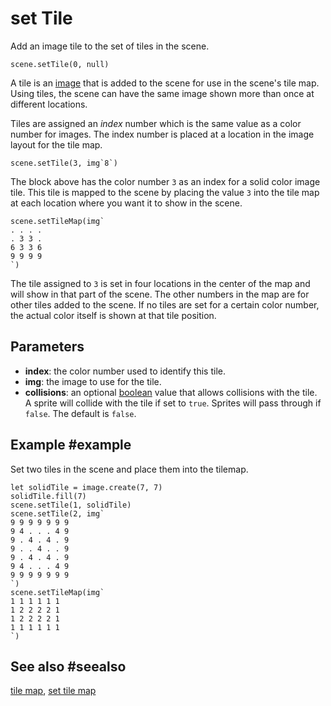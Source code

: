 # set Tile

Add an image tile to the set of tiles in the scene.

```sig
scene.setTile(0, null)
```

A tile is an [image](/types/image) that is added to the scene for use in the scene's tile map. Using tiles, the scene can have the same image shown more than once at different locations.

Tiles are assigned an _index_ number which is the same value as a color number for images. The index number is placed at a location in the image layout for the tile map.

```block
scene.setTile(3, img`8`)
```

The block above has the color number `3` as an index for a solid color image tile. This tile is mapped to the scene by placing the value `3` into the tile map at each location where you want it to show in the scene.

```blocks
scene.setTileMap(img`
. . . .
. 3 3 .
6 3 3 6
9 9 9 9
`)
```

The tile assigned to `3` is set in four locations in the center of the map and will show in that part of the scene. The other numbers in the map are for other tiles added to the scene. If no tiles are set for a certain color number, the actual color itself is shown at that tile position.

## Parameters

* **index**: the color number used to identify this tile.
* **img**: the image to use for the tile.
* **collisions**: an optional [boolean](/types/boolean) value that allows collisions with the tile. A sprite will collide with the tile if set to `true`. Sprites will pass through if `false`. The default is `false`. 

## Example #example

Set two tiles in the scene and place them into the tilemap.

```blocks
let solidTile = image.create(7, 7)
solidTile.fill(7)
scene.setTile(1, solidTile)
scene.setTile(2, img`
9 9 9 9 9 9 9
9 4 . . . 4 9
9 . 4 . 4 . 9
9 . . 4 . . 9
9 . 4 . 4 . 9
9 4 . . . 4 9
9 9 9 9 9 9 9
`)
scene.setTileMap(img`
1 1 1 1 1 1
1 2 2 2 2 1
1 2 2 2 2 1
1 1 1 1 1 1
`)
```

## See also #seealso

[tile map](/reference/scene/tile-map), [set tile map](/reference/scene/set-tile-map)